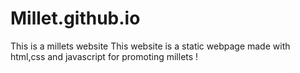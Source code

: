 # Millet.github.io


This is a  millets  website
This website is a static webpage made with html,css and javascript for promoting millets !

